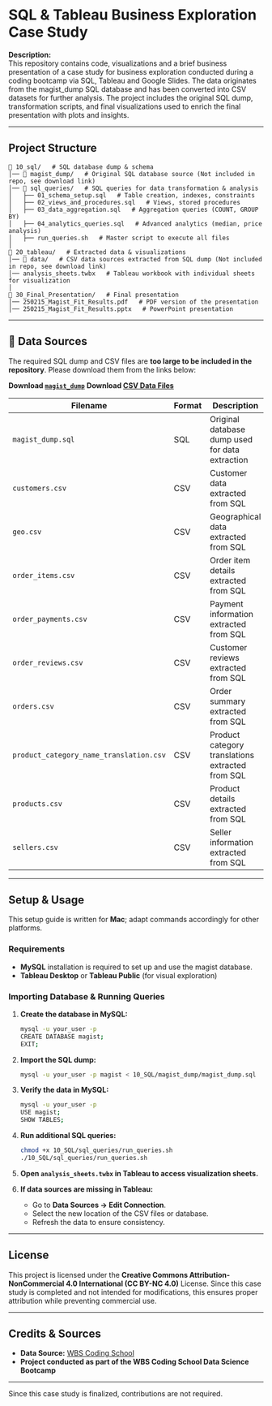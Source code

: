 # SQL & Tableau Business Exploration Case Study

**Description:**  
This repository contains code, visualizations and a brief business presentation of a case study for business exploration conducted during a coding bootcamp via SQL, Tableau and Google Slides. The data originates from the magist_dump SQL database and has been converted into CSV datasets for further analysis. The project includes the original SQL dump, transformation scripts, and final visualizations used to enrich the final presentation with plots and insights.

---

## Project Structure

```
📂 10_sql/   # SQL database dump & schema
│── 📁 magist_dump/   # Original SQL database source (Not included in repo, see download link)
│── 📁 sql_queries/   # SQL queries for data transformation & analysis
│   ├── 01_schema_setup.sql   # Table creation, indexes, constraints
│   ├── 02_views_and_procedures.sql   # Views, stored procedures
│   ├── 03_data_aggregation.sql   # Aggregation queries (COUNT, GROUP BY)
│   ├── 04_analytics_queries.sql   # Advanced analytics (median, price analysis)
│   ├── run_queries.sh   # Master script to execute all files
│
📂 20_tableau/   # Extracted data & visualizations
│── 📁 data/   # CSV data sources extracted from SQL dump (Not included in repo, see download link)
│── analysis_sheets.twbx   # Tableau workbook with individual sheets for visualization
│
📂 30_Final_Presentation/   # Final presentation
│── 250215_Magist_Fit_Results.pdf   # PDF version of the presentation
│── 250215_Magist_Fit_Results.pptx   # PowerPoint presentation
```

---

## 📂 Data Sources

The required SQL dump and CSV files are **too large to be included in the repository**. Please download them from the links below:

**Download [`magist_dump`](https://drive.google.com/file/d/1EpfzZvkNhpX9caW7xxRCNqBRJ5_kL3Vb/view?usp=sharing)**
**Download [CSV Data Files](https://drive.google.com/file/d/1ZwPF4KQvFtBU0SjXtve-1gG8W7-eDM4z/view?usp=sharing)**

| Filename                            | Format  | Description                                  |
| ------------------------------------ | ------- | -------------------------------------------- |
| `magist_dump.sql`                    | SQL     | Original database dump used for data extraction  |
| `customers.csv`                      | CSV     | Customer data extracted from SQL                 |
| `geo.csv`                            | CSV     | Geographical data extracted from SQL             |
| `order_items.csv`                    | CSV     | Order item details extracted from SQL            |
| `order_payments.csv`                 | CSV     | Payment information extracted from SQL           |
| `order_reviews.csv`                  | CSV     | Customer reviews extracted from SQL              |
| `orders.csv`                         | CSV     | Order summary extracted from SQL                 |
| `product_category_name_translation.csv` | CSV | Product category translations extracted from SQL |
| `products.csv`                       | CSV     | Product details extracted from SQL               |
| `sellers.csv`                        | CSV     | Seller information extracted from SQL            |

---

## Setup & Usage

This setup guide is written for **Mac**; adapt commands accordingly for other platforms.

### Requirements

- **MySQL** installation is required to set up and use the magist database.
- **Tableau Desktop** or **Tableau Public** (for visual exploration)

### Importing Database & Running Queries

1. **Create the database in MySQL:**
   ```sh
   mysql -u your_user -p
   CREATE DATABASE magist;
   EXIT;
   ```

2. **Import the SQL dump:**
   ```sh
   mysql -u your_user -p magist < 10_SQL/magist_dump/magist_dump.sql
   ```

3. **Verify the data in MySQL:**
   ```sh
   mysql -u your_user -p
   USE magist;
   SHOW TABLES;
   ```

4. **Run additional SQL queries:**
   ```sh
   chmod +x 10_SQL/sql_queries/run_queries.sh
   ./10_SQL/sql_queries/run_queries.sh
   ```

5. **Open `analysis_sheets.twbx` in Tableau to access visualization sheets.**

6. **If data sources are missing in Tableau:**
   - Go to **Data Sources → Edit Connection**.
   - Select the new location of the CSV files or database.
   - Refresh the data to ensure consistency.

---

## License

This project is licensed under the **Creative Commons Attribution-NonCommercial 4.0 International (CC BY-NC 4.0)** License. Since this case study is completed and not intended for modifications, this ensures proper attribution while preventing commercial use.

---

## Credits & Sources

- **Data Source:** [WBS Coding School](https://www.wbscodingschool.com/)
- **Project conducted as part of the WBS Coding School Data Science Bootcamp**

---

Since this case study is finalized, contributions are not required.
